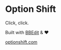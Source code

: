 # Option Shift

Click, click.

Built with [BBEdit](http://www.barebones.com/products/bbedit/) & ♥

[optionshift.com](http://optionshift.com/)
